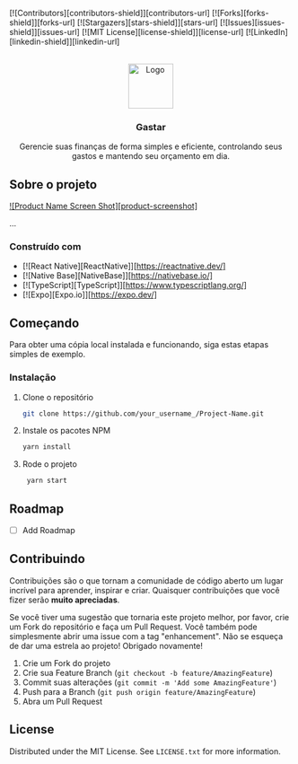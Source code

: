 [![Contributors][contributors-shield]][contributors-url]
[![Forks][forks-shield]][forks-url]
[![Stargazers][stars-shield]][stars-url]
[![Issues][issues-shield]][issues-url]
[![MIT License][license-shield]][license-url]
[![LinkedIn][linkedin-shield]][linkedin-url]

<br />
<div align="center">
  <a href="/">
    <img src="images/logo.png" alt="Logo" width="80" height="80">
  </a>

  <h3 align="center">Gastar</h3>

  <p align="center">
    Gerencie suas finanças de forma simples e eficiente, controlando seus gastos e mantendo seu orçamento em dia.
  </p>
</div>

<!-- ABOUT THE PROJECT -->
## Sobre o projeto

[![Product Name Screen Shot][product-screenshot]](https://example.com)

...

### Construído com

* [![React Native][ReactNative]][https://reactnative.dev/]
* [![Native Base][NativeBase]][https://nativebase.io/]
* [![TypeScript][TypeScript]][https://www.typescriptlang.org/]
* [![Expo][Expo.io]][https://expo.dev/]

## Começando

Para obter uma cópia local instalada e funcionando, siga estas etapas simples de exemplo.

### Instalação

1. Clone o repositório
   ```sh
   git clone https://github.com/your_username_/Project-Name.git
   ```
2. Instale os pacotes NPM
   ```sh
   yarn install
   ```
3. Rode o projeto
   ```sh
    yarn start
    ```

## Roadmap

- [ ] Add Roadmap

## Contribuindo

Contribuições são o que tornam a comunidade de código aberto um lugar incrível para aprender, inspirar e criar. Quaisquer contribuições que você fizer serão **muito apreciadas**.

Se você tiver uma sugestão que tornaria este projeto melhor, por favor, crie um Fork do repositório e faça um Pull Request. Você também pode simplesmente abrir uma issue com a tag "enhancement". Não se esqueça de dar uma estrela ao projeto! Obrigado novamente!

1. Crie um Fork do projeto
2. Crie sua Feature Branch (`git checkout -b feature/AmazingFeature`)
3. Commit suas alterações (`git commit -m 'Add some AmazingFeature'`)
4. Push para a Branch (`git push origin feature/AmazingFeature`)
5. Abra um Pull Request

<!-- LICENSE -->
## License

Distributed under the MIT License. See `LICENSE.txt` for more information.
